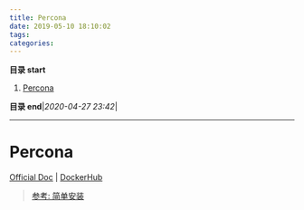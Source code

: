 ```yaml
---
title: Percona
date: 2019-05-10 18:10:02
tags: 
categories: 
---
```


**目录 start**

1. [Percona](#percona)

**目录 end**|_2020-04-27 23:42_|
****************************************
# Percona
[Official Doc](https://www.percona.com/) | [DockerHub](https://hub.docker.com/_/percona)

> [参考: 简单安装](https://www.jianshu.com/p/aca3dfee6503)  
